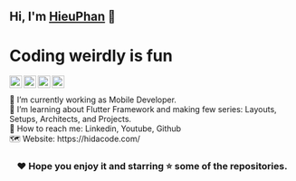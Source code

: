 ## Hi, I'm [HieuPhan](https://hiflutter.com/) 👋

# Coding weirdly is fun

<a href="https://www.linkedin.com/in/hieuphan94/">
  <img align="left" alt="Hieu Phan's Linkdein" width="22px" src="https://cdn.jsdelivr.net/npm/simple-icons@v3/icons/linkedin.svg" />
</a>
<a href="https://github.com/hieuphan94">
  <img align="left" alt="Hieu Phan's Github" width="22px" src="https://cdn.jsdelivr.net/npm/simple-icons@v3/icons/github.svg" />
</a>
<a href="https://www.facebook.com/DoreKakalot/">
  <img align="left" alt="Hieu Phan's Facebook" width="22px" src="https://cdn.jsdelivr.net/npm/simple-icons@v3/icons/facebook.svg" />
</a>
<a href="https://www.youtube.com/channel/UC6-afp70fjv-_8KToGrp7tg">
  <img align="left" alt="Hieu Phan's Youtube" width="22px" src="https://cdn.jsdelivr.net/npm/simple-icons@v3/icons/youtube.svg" />
</a>
<br/><br/>
📱 I’m currently working as Mobile Developer.<br/>
🌱 I’m learning about Flutter Framework and making few series: Layouts, Setups, Architects, and Projects.<br/>
📧 How to reach me: Linkedin, Youtube, Github<br/>
🗺 Website: https://hidacode.com/

<div align="center">

### ❤️ Hope you enjoy it and starring ⭐ some of the repositories.

</div>

